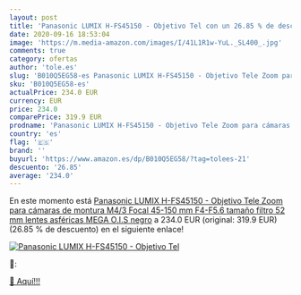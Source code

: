 ```yaml
---
layout: post
title: 'Panasonic LUMIX H-FS45150 - Objetivo Tel con un 26.85 % de descuento'
date: 2020-09-16 18:53:04
image: 'https://m.media-amazon.com/images/I/41L1R1w-YuL._SL400_.jpg'
comments: true
category: ofertas
author: 'tole.es'
slug: 'B010Q5EG58-es Panasonic LUMIX H-FS45150 - Objetivo Tele Zoom para...'
sku: 'B010Q5EG58-es'
actualPrice: 234.0 EUR
currency: EUR
price: 234.0
comparePrice: 319.9 EUR
prodname: 'Panasonic LUMIX H-FS45150 - Objetivo Tele Zoom para cámaras de montura M4/3  Focal 45-150 mm  F4-F5.6  tamaño filtro 52 mm  lentes asféricas  MEGA O.I.S   negro'
country: 'es'
flag: '🇪🇸'
brand: ''
buyurl: 'https://www.amazon.es/dp/B010Q5EG58/?tag=tolees-21'
descuento: '26.85'
average: '234.0'
---
```


En este momento está [Panasonic LUMIX H-FS45150 - Objetivo Tele Zoom para cámaras de montura M4/3  Focal 45-150 mm  F4-F5.6  tamaño filtro 52 mm  lentes asféricas  MEGA O.I.S   negro](https://www.amazon.es/dp/B010Q5EG58/?tag=tolees-21) a 234.0 EUR (original: 319.9 EUR) (26.85 %  de descuento) en el siguiente enlace!

[![Panasonic LUMIX H-FS45150 - Objetivo Tel](https://m.media-amazon.com/images/I/41L1R1w-YuL._SL400_.jpg)](https://www.amazon.es/dp/B010Q5EG58/?tag=tolees-21)

🔎:


[🛒 Aquí!!!](https://www.amazon.es/dp/B010Q5EG58/?tag=tolees-21)

